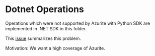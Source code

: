 # Dotnet Operations

Operations which were not supported by Azurite with Python SDK are implemented in .NET SDK in this folder.

This [issue](https://github.com/Azure/Azurite/issues/1809
) summarizes this problem.

Motivation: We want a high coverage of Azurite.
